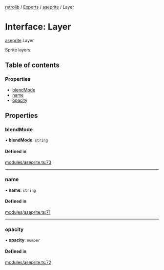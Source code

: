[retrolib](../README.md) / [Exports](../modules.md) / [aseprite](../modules/aseprite.md) / Layer

# Interface: Layer

[aseprite](../modules/aseprite.md).Layer

Sprite layers.

## Table of contents

### Properties

- [blendMode](aseprite.Layer.md#blendmode)
- [name](aseprite.Layer.md#name)
- [opacity](aseprite.Layer.md#opacity)

## Properties

### blendMode

• **blendMode**: `string`

#### Defined in

[modules/aseprite.ts:73](https://github.com/philbgarner/retrolib/blob/2787147/src/modules/aseprite.ts#L73)

___

### name

• **name**: `string`

#### Defined in

[modules/aseprite.ts:71](https://github.com/philbgarner/retrolib/blob/2787147/src/modules/aseprite.ts#L71)

___

### opacity

• **opacity**: `number`

#### Defined in

[modules/aseprite.ts:72](https://github.com/philbgarner/retrolib/blob/2787147/src/modules/aseprite.ts#L72)
